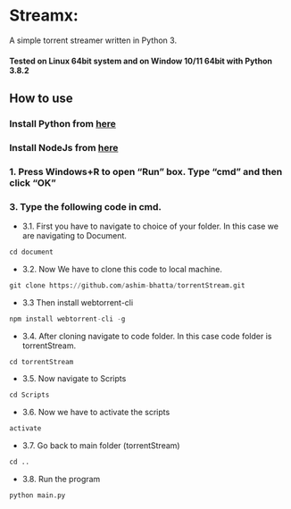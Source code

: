 # Streamx:

A simple torrent streamer written in Python 3.

#### Tested on Linux 64bit system and on Window 10/11 64bit with Python 3.8.2

## How to use

### Install Python from [here](https://www.python.org/downloads/)

### Install NodeJs from [here](https://nodejs.org/en/download/)

### 1. Press Windows+R to open “Run” box. Type “cmd” and then click “OK”

### 3. Type the following code in cmd.

-   3.1. First you have to navigate to choice of your folder. In this case we are navigating to Document.

```python
cd document
```

-   3.2. Now We have to clone this code to local machine.

```python
git clone https://github.com/ashim-bhatta/torrentStream.git
```

-   3.3 Then install webtorrent-cli

```python
npm install webtorrent-cli -g
```

-   3.4. After cloning navigate to code folder. In this case code folder is torrentStream.

```python
cd torrentStream
```

-   3.5. Now navigate to Scripts

```python
cd Scripts
```

-   3.6. Now we have to activate the scripts

```python
activate
```

-   3.7. Go back to main folder (torrentStream)

```python
cd ..
```

-   3.8. Run the program

```python
python main.py
```

